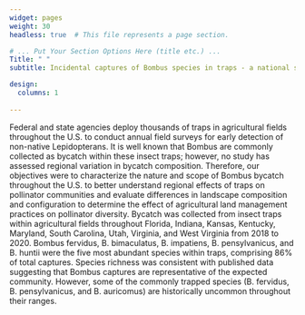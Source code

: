 ```yaml
---
widget: pages
weight: 30
headless: true  # This file represents a page section.

# ... Put Your Section Options Here (title etc.) ...
Title: " "
subtitle: Incidental captures of Bombus species in traps - a national survey

design:
  columns: 1
    
---
```

Federal and state agencies deploy thousands of traps in agricultural fields throughout the U.S. to conduct annual field surveys for early detection of non-native Lepidopterans. It is well known that Bombus are commonly collected as bycatch within these insect traps; however, no study has assessed regional variation in bycatch composition. Therefore, our objectives were to characterize the nature and scope of Bombus bycatch throughout the U.S. to better understand regional effects of traps on pollinator communities and evaluate differences in landscape composition and configuration to determine the effect of agricultural land management practices on pollinator diversity. Bycatch was collected from insect traps within agricultural fields throughout Florida, Indiana, Kansas, Kentucky, Maryland, South Carolina, Utah, Virginia, and West Virginia from 2018 to 2020. Bombus fervidus, B. bimaculatus, B. impatiens, B. pensylvanicus, and B. huntii were the five most abundant species within traps, comprising 86% of total captures. Species richness was consistent with published data suggesting that Bombus captures are representative of the expected community. However, some of the commonly trapped species (B. fervidus, B. pensylvanicus, and B. auricomus) are historically uncommon throughout their ranges.

